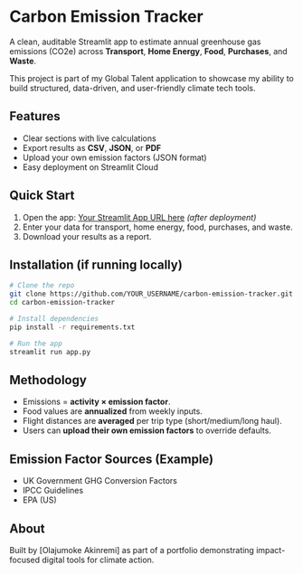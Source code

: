 #  Carbon Emission Tracker 

A clean, auditable Streamlit app to estimate annual greenhouse gas emissions (CO2e) across **Transport**, **Home Energy**, **Food**, **Purchases**, and **Waste**.

This project is part of my Global Talent application to showcase my ability to build structured, data-driven, and user-friendly climate tech tools.

##  Features
-  Clear sections with live calculations  
-  Export results as **CSV**, **JSON**, or **PDF**  
-  Upload your own emission factors (JSON format)  
-  Easy deployment on Streamlit Cloud

##  Quick Start
1. Open the app: [Your Streamlit App URL here](#) *(after deployment)*  
2. Enter your data for transport, home energy, food, purchases, and waste.  
3. Download your results as a report.

##  Installation (if running locally)
```bash
# Clone the repo
git clone https://github.com/YOUR_USERNAME/carbon-emission-tracker.git
cd carbon-emission-tracker

# Install dependencies
pip install -r requirements.txt

# Run the app
streamlit run app.py
```

##  Methodology
- Emissions = **activity × emission factor**.
- Food values are **annualized** from weekly inputs.
- Flight distances are **averaged** per trip type (short/medium/long haul).
- Users can **upload their own emission factors** to override defaults.

##  Emission Factor Sources (Example)
- UK Government GHG Conversion Factors
- IPCC Guidelines
- EPA (US)

##  About
Built by [Olajumoke Akinremi] as part of a portfolio demonstrating impact-focused digital tools for climate action.

